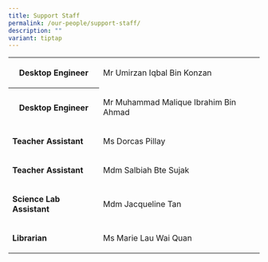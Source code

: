 ```yaml
---
title: Support Staff
permalink: /our-people/support-staff/
description: ""
variant: tiptap
---
```

<table><tbody><tr><th rowspan="1" colspan="1"><p>Desktop Engineer</p></th><td rowspan="1" colspan="2"><p>Mr Umirzan Iqbal Bin Konzan</p></td></tr><tr><th rowspan="1" colspan="1"><p>Desktop Engineer</p></th><td rowspan="1" colspan="2"><p>Mr Muhammad Malique Ibrahim Bin Ahmad</p></td></tr><tr><td rowspan="1" colspan="1"><p><strong>Teacher Assistant</strong></p></td><td rowspan="1" colspan="2"><p>Ms Dorcas Pillay</p></td></tr><tr><td rowspan="1" colspan="1"><p><strong>Teacher Assistant</strong></p></td><td rowspan="1" colspan="2"><p>Mdm Salbiah Bte Sujak</p></td></tr><tr><td rowspan="1" colspan="1"><p><strong>Science Lab Assistant</strong></p></td><td rowspan="1" colspan="2"><p>Mdm Jacqueline Tan</p></td></tr><tr><td rowspan="1" colspan="1"><p><strong>Librarian</strong></p></td><td rowspan="1" colspan="2"><p>Ms Marie Lau Wai Quan</p></td></tr></tbody></table><p></p>